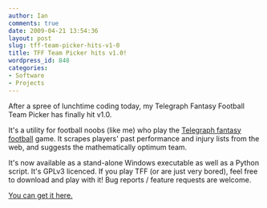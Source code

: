```yaml
---
author: Ian
comments: true
date: 2009-04-21 13:54:36
layout: post
slug: tff-team-picker-hits-v1-0
title: TFF Team Picker hits v1.0!
wordpress_id: 848
categories:
- Software
- Projects
---
```


After a spree of lunchtime coding today, my Telegraph Fantasy Football Team Picker has finally hit v1.0.

It's a utility for football noobs (like me) who play the [Telegraph fantasy football](http://www.telegraphfantasyfootball.co.uk) game.  It scrapes players' past performance and injury lists from the web, and suggests the mathematically optimum team.

It's now available as a stand-alone Windows executable as well as a Python script.  It's GPLv3 licenced.  If you play TFF (or are just very bored), feel free to download and play with it!  Bug reports / feature requests are welcome.

[You can get it here.](/software/telegraph-fantasy-football-team-picker)
